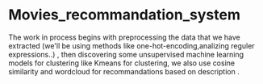 # Movies_recommandation_system
The work in process begins with preprocessing the data that we have extracted (we'll be using methods like one-hot-encoding,analizing reguler expressions..) , then discovering some unsupervised machine learning models for clustering like Kmeans for clustering, we also use cosine similarity and wordcloud for recommandations based on description .
